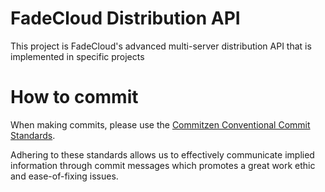 # FadeCloud Distribution API

This project is FadeCloud's advanced multi-server distribution API that is implemented in specific projects

# How to commit

When making commits, please use the [Commitzen Conventional Commit Standards](https://github.com/commitizen/conventional-commit-types/blob/master/index.json).

Adhering to these standards allows us to effectively communicate implied information through commit messages which promotes
a great work ethic and ease-of-fixing issues.